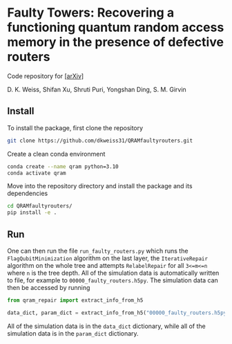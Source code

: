 # Faulty Towers: Recovering a functioning quantum random access memory in the presence of defective routers 

Code repository for [[arXiv]](https://arxiv.org/abs/2411.15612)

D. K. Weiss, Shifan Xu, Shruti Puri, Yongshan Ding, S. M. Girvin

## Install

To install the package, first clone the repository

```bash
git clone https://github.com/dkweiss31/QRAMfaultyrouters.git
```

Create a clean conda environment

```bash
conda create --name qram python=3.10
conda activate qram 
```

Move into the repository directory and install the package and its dependencies

```bash
cd QRAMfaultyrouters/
pip install -e .
```

## Run

One can then run the file `run_faulty_routers.py` which runs the `FlagQubitMinimization` algorithm on the last layer, the `IterativeRepair` algorithm on the whole tree and attempts `RelabelRepair` for all `3<=m<=n` where `n` is the tree depth. All of the simulation data is automatically written to file, for example to `00000_faulty_routers.h5py`. The simulation data can then be accessed by running

```python
from qram_repair import extract_info_from_h5

data_dict, param_dict = extract_info_from_h5("00000_faulty_routers.h5py")
```
All of the simulation data is in the `data_dict` dictionary, while all of the simulation data is in the `param_dict` dictionary.
